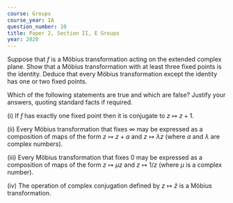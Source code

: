 ```yaml
---
course: Groups
course_year: IA
question_number: 10
title: Paper 2, Section II, E Groups
year: 2020
---
```




Suppose that $f$ is a Möbius transformation acting on the extended complex plane. Show that a Möbius transformation with at least three fixed points is the identity. Deduce that every Möbius transformation except the identity has one or two fixed points.

Which of the following statements are true and which are false? Justify your answers, quoting standard facts if required.

(i) If $f$ has exactly one fixed point then it is conjugate to $z \mapsto z+1$.

(ii) Every Möbius transformation that fixes $\infty$ may be expressed as a composition of maps of the form $z \mapsto z+a$ and $z \mapsto \lambda z$ (where $a$ and $\lambda$ are complex numbers).

(iii) Every Möbius transformation that fixes 0 may be expressed as a composition of maps of the form $z \mapsto \mu z$ and $z \mapsto 1 / z$ (where $\mu$ is a complex number).

(iv) The operation of complex conjugation defined by $z \mapsto \bar{z}$ is a Möbius transformation.